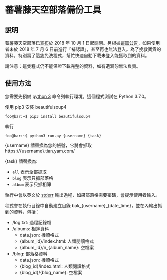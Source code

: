 # 蕃薯藤天空部落備份工具

## 說明

蕃薯藤天空部落已[宣布](https://service.tian.yam.com/posts/224379788)於 2018 年 10 月 1 日起關閉。另根據[這篇公告](https://service.tian.yam.com/posts/194800578)，如果使用者未於 2018 年 7 月 6 日前進行「補認證」，甚至再也無法登入。為了挽救寶貴的資料，特別寫了這隻免洗程式，幫忙快速自動下載未登入能獲取到的資料。

請注意：這隻程式仍不能保證下載完整的資料，如有遺漏恕無法負責。

## 使用方法

您需要先預備 [python 3](https://en.wikipedia.org/wiki/Python_(programming_language)) 命令列執行環境。這個程式測試在 Python 3.7.0。

使用 pip3 安裝 beautifulsoup4
```console
foo@bar:~$ pip3 install beautifulsoup4
```
執行
```console
foo@bar:~$ python3 run.py {username} {task}
```

{username} 請替換為您的帳號，它將會抓取 https://{username}.tian.yam.com/

{task} 請替換為:
* `all` 表示全部抓取
* `blog` 表示只抓部落格
* `album` 表示只抓相簿

執行中會以英文於 [stderr](https://en.wikipedia.org/wiki/Standard_streams#Standard_error_(stderr)) 輸出過程，如果部落格需要密碼，會提示使用者輸入。

程式會在執行目錄中自動建立目錄 bak_{username}_{date_time}，並在內輸出抓到的資料，包括：

* /log.txt: 過程記錄檔
* /albums: 相簿資料
  * data.json: 機讀格式
  * {album_id}/index.html: 人類閱讀格式
  * {album_id}/n_{album_name}: 空檔案
* /blog: 部落格資料
  * data.json: 機讀格式
  * {blog_id}/index.html: 人類閱讀格式
  * {blog_id}/{blog_name}: 空檔案
